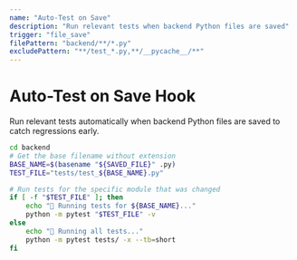 ```yaml
---
name: "Auto-Test on Save"
description: "Run relevant tests when backend Python files are saved"
trigger: "file_save"
filePattern: "backend/**/*.py"
excludePattern: "**/test_*.py,**/__pycache__/**"
---
```


# Auto-Test on Save Hook

Run relevant tests automatically when backend Python files are saved to catch regressions early.

```bash
cd backend
# Get the base filename without extension
BASE_NAME=$(basename "${SAVED_FILE}" .py)
TEST_FILE="tests/test_${BASE_NAME}.py"

# Run tests for the specific module that was changed
if [ -f "$TEST_FILE" ]; then
    echo "🧪 Running tests for ${BASE_NAME}..."
    python -m pytest "$TEST_FILE" -v
else
    echo "🧪 Running all tests..."
    python -m pytest tests/ -x --tb=short
fi
```
